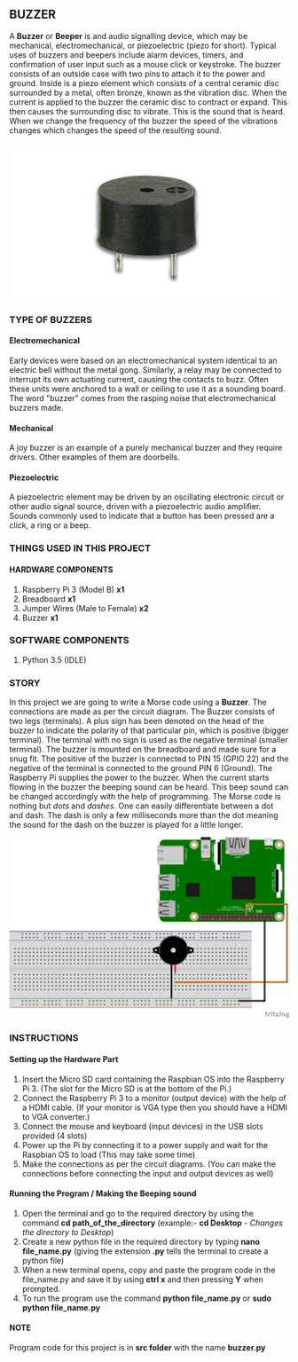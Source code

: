 ## BUZZER
A **Buzzer** or **Beeper** is and audio signalling device, which may be mechanical, electromechanical, or piezoelectric (piezo for short). Typical uses of buzzers and beepers include alarm devices, timers, and confirmation of user input such as a mouse click or keystroke. The buzzer consists of an outside case with two pins to attach it to the power and ground. Inside is a piezo element which consists of a central ceramic disc surrounded by a metal, often bronze, known as the vibration disc. When the current is applied to the buzzer the ceramic disc to contract or expand. This then causes the surrounding disc to vibrate. This is the sound that is heard. When we change the frequency of the buzzer the speed of the vibrations changes which changes the speed of the resulting sound.
 
![](https://github.com/11RO05/handson-iot-raspberrypi/blob/master/images/Buzzer.png) 
 
### TYPE OF BUZZERS

#### Electromechanical
Early devices were based on an electromechanical system identical to an electric bell without the metal gong. Similarly, a relay may be connected to interrupt its own actuating current, causing the contacts to buzz. Often these units were anchored to a wall or ceiling to use it as a sounding board. The word "buzzer" comes from the rasping noise that electromechanical buzzers made.

#### Mechanical
A joy buzzer is an example of a purely mechanical buzzer and they require drivers. Other examples of them are doorbells.

#### Piezoelectric
A piezoelectric element may be driven by an oscillating electronic circuit or other audio signal source, driven with a piezoelectric audio amplifier. Sounds commonly used to indicate that a button has been pressed are a click, a ring or a beep.

### THINGS USED IN THIS PROJECT

#### HARDWARE COMPONENTS
1.	Raspberry Pi 3 (Model B)		**x1**
2.	Breadboard				**x1**
3.	Jumper Wires (Male to Female)	**x2**
4.	Buzzer					**x1**

### SOFTWARE COMPONENTS
1.	Python 3.5 (IDLE)

### STORY
In this project we are going to write a Morse code using a **Buzzer**. The connections are made as per the circuit diagram. The Buzzer consists of two legs (terminals). A plus sign has been denoted on the head of the buzzer to indicate the polarity of that particular pin, which is positive (bigger terminal). The terminal with no sign is used as the negative terminal (smaller terminal). The buzzer is mounted on the breadboard and made sure for a snug fit. The positive of the buzzer is connected to PIN 15 (GPIO 22) and the negative of the terminal is connected to the ground PIN 6 (Ground). The Raspberry Pi supplies the power to the buzzer. When the current starts flowing in the buzzer the beeping sound can be heard. This beep sound can be changed accordingly with the help of programming. The Morse code is nothing but *dots* and *dashes*. One can easily differentiate between a dot and dash. The dash is only a few milliseconds more than the dot meaning the sound for the dash on the buzzer is played for a little longer. 

![](https://github.com/11RO05/handson-iot-raspberrypi/blob/master/circuit-diagram/Buzzer.png)
 
### INSTRUCTIONS

#### Setting up the Hardware Part
1.	Insert the Micro SD card containing the Raspbian OS into the Raspberry Pi 3. (The slot for the Micro SD is at the bottom of the Pi.)
1.	Connect the Raspberry Pi 3 to a monitor (output device) with the help of a HDMI cable. (If your monitor is VGA type then you should have a HDMI to VGA converter.) 
2.	Connect the mouse and keyboard (input devices) in the USB slots provided (4 slots)
3.	Power up the Pi by connecting it to a power supply and wait for the Raspbian OS to load (This may take some time)
4.	Make the connections as per the circuit diagrams. (You can make the connections before connecting the input and output devices as well)

#### Running the Program / Making the Beeping sound
1.	Open the terminal and go to the required directory by using the command **cd path_of_the_directory** (example:- **cd Desktop** - *Changes the directory to Desktop*)
2.	Create a new python file in the required directory by typing **nano file_name.py** (giving the extension **.py** tells the terminal to create a python file) 
3.	When a new terminal opens, copy and paste the program code in the file_name.py and save it by using **ctrl x** and then pressing **Y** when prompted.
4.	To run the program use the command **python file_name.py** or **sudo python file_name.py**

#### NOTE
Program code for this project is in **src folder** with the name **buzzer.py**


